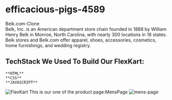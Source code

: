 # efficacious-pigs-4589
Belk.com-Clone
<br>
Belk, Inc. is an American department store chain founded in 1888 by William Henry Belk in Monroe, North Carolina, with nearly 300 locations in 16 states. Belk stores and Belk.com offer apparel, shoes, accessories, cosmetics, home furnishings, and wedding registry. 
<br>

## **TechStack We Used To Build Our FlexKart:**
```
**HTML**
**CSS**
**JAVASCRIPT**
```
![FlexKart](https://user-images.githubusercontent.com/89844657/221492922-cc139707-bf2d-4db4-ab61-7f8f48d9bb37.png)
This is our one of the product page:MensPage
![mens-page](https://user-images.githubusercontent.com/89844657/221493133-afac7599-fb01-42f0-98ec-00351f37750c.png)

